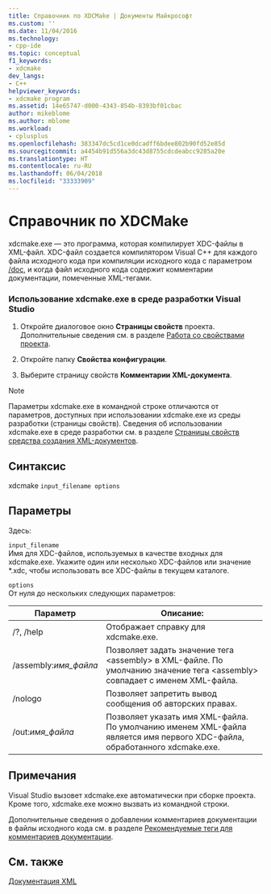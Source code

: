 ```yaml
---
title: Справочник по XDCMake | Документы Майкрософт
ms.custom: ''
ms.date: 11/04/2016
ms.technology:
- cpp-ide
ms.topic: conceptual
f1_keywords:
- xdcmake
dev_langs:
- C++
helpviewer_keywords:
- xdcmake program
ms.assetid: 14e65747-d000-4343-854b-8393bf01cbac
author: mikeblome
ms.author: mblome
ms.workload:
- cplusplus
ms.openlocfilehash: 383347dc5cd1ce0dcadff6bdee802b90fd52e85d
ms.sourcegitcommit: a4454b91d556a3dc43d8755cdcdeabcc9285a20e
ms.translationtype: HT
ms.contentlocale: ru-RU
ms.lasthandoff: 06/04/2018
ms.locfileid: "33333909"
---
```

# <a name="xdcmake-reference"></a>Справочник по XDCMake
xdcmake.exe — это программа, которая компилирует XDC-файлы в XML-файл. XDC-файл создается компилятором Visual C++ для каждого файла исходного кода при компиляции исходного кода с параметром [/doc](../build/reference/doc-process-documentation-comments-c-cpp.md), и когда файл исходного кода содержит комментарии документации, помеченные XML-тегами.  
  
### <a name="to-use-xdcmakeexe-in-the-visual-studio-development-environment"></a>Использование xdcmake.exe в среде разработки Visual Studio  
  
1.  Откройте диалоговое окно **Страницы свойств** проекта. Дополнительные сведения см. в разделе [Работа со свойствами проекта](../ide/working-with-project-properties.md).  
  
2.  Откройте папку **Свойства конфигурации**.  
  
3.  Выберите страницу свойств **Комментарии XML-документа**.  
  
> [!NOTE]
>  Параметры xdcmake.exe в командной строке отличаются от параметров, доступных при использовании xdcmake.exe из среды разработки (страницы свойств). Сведения об использовании xdcmake.exe в среде разработки см. в разделе [Страницы свойств средства создания XML-документов](../ide/xml-document-generator-tool-property-pages.md).  
  
## <a name="syntax"></a>Синтаксис  
 xdcmake `input_filename options`  
  
## <a name="parameters"></a>Параметры  
 Здесь:  
  
 `input_filename`  
 Имя для XDC-файлов, используемых в качестве входных для xdcmake.exe. Укажите один или несколько XDC-файлов или значение *.xdc, чтобы использовать все XDC-файлы в текущем каталоге.  
  
 `options`  
 От нуля до нескольких следующих параметров:  
  
|Параметр|Описание:|  
|------------|-----------------|  
|/?, /help|Отображает справку для xdcmake.exe.|  
|/assembly:*имя_файла*|Позволяет задать значение тега \<assembly> в XML-файле.  По умолчанию значение тега \<assembly> совпадает с именем XML-файла.|  
|/nologo|Позволяет запретить вывод сообщения об авторских правах.|  
|/out:*имя_файла*|Позволяет указать имя XML-файла.  По умолчанию именем XML-файла является имя первого XDC-файла, обработанного xdcmake.exe.|  
  
## <a name="remarks"></a>Примечания  
 Visual Studio вызовет xdcmake.exe автоматически при сборке проекта. Кроме того, xdcmake.exe можно вызвать из командной строки.  
  
 Дополнительные сведения о добавлении комментариев документации в файлы исходного кода см. в разделе [Рекомендуемые теги для комментариев документации](../ide/recommended-tags-for-documentation-comments-visual-cpp.md).  
  
## <a name="see-also"></a>См. также  
 [Документация XML](../ide/xml-documentation-visual-cpp.md)